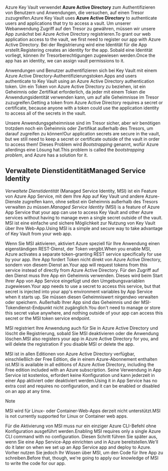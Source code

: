 <span data-ttu-id="7b3b5-101">Azure Key Vault verwendet **Azure Active Directory** zum Authentifizieren von Benutzern und Anwendungen, die versuchen, auf einen Tresor zuzugreifen.</span><span class="sxs-lookup"><span data-stu-id="7b3b5-101">Azure Key Vault uses **Azure Active Directory** to authenticate users and applications that try to access a vault.</span></span> <span data-ttu-id="7b3b5-102">Um unserer Webanwendung Zugriff auf den Tresor zu gewähren, müssen wir unsere App zunächst bei Azure Active Directory registrieren.</span><span class="sxs-lookup"><span data-stu-id="7b3b5-102">To grant our web application access to the vault, we first need to register our app with Azure Active Directory.</span></span> <span data-ttu-id="7b3b5-103">Bei der Registrierung wird eine Identität für die App erstellt.</span><span class="sxs-lookup"><span data-stu-id="7b3b5-103">Registering creates an identity for the app.</span></span> <span data-ttu-id="7b3b5-104">Sobald eine Identität vorliegt, können ihr Tresorberechtigungen zugewiesen werden.</span><span class="sxs-lookup"><span data-stu-id="7b3b5-104">Once the app has an identity, we can assign vault permissions to it.</span></span>

<span data-ttu-id="7b3b5-105">Anwendungen und Benutzer authentifizieren sich bei Key Vault mit einem Azure Active Directory-Authentifizierungstoken.</span><span class="sxs-lookup"><span data-stu-id="7b3b5-105">Apps and users authenticate to Key Vault using an Azure Active Directory authentication token.</span></span> <span data-ttu-id="7b3b5-106">Um ein Token von Azure Active Directory zu beziehen, ist ein Geheimnis oder Zertifikat erforderlich, da jeder mit einem Token die Anwendungsidentität verwenden kann, um auf alle Geheimnisse im Tresor zuzugreifen.</span><span class="sxs-lookup"><span data-stu-id="7b3b5-106">Getting a token from Azure Active Directory requires a secret or certificate, because anyone with a token could use the application identity to access all of the secrets in the vault.</span></span>

<span data-ttu-id="7b3b5-107">Unsere Anwendungsgeheimnisse sind im Tresor sicher, aber wir benötigen trotzdem noch ein Geheimnis oder Zertifikat außerhalb des Tresors, um darauf zugreifen zu können!</span><span class="sxs-lookup"><span data-stu-id="7b3b5-107">Our application secrets are secure in the vault, but we still need to keep a secret or certificate outside of the vault in order to access them!</span></span> <span data-ttu-id="7b3b5-108">Dieses Problem wird *Bootstrapping* genannt, wofür Azure allerdings eine Lösung hat.</span><span class="sxs-lookup"><span data-stu-id="7b3b5-108">This problem is called the *bootstrapping problem*, and Azure has a solution for it.</span></span>

## <a name="managed-service-identity"></a><span data-ttu-id="7b3b5-109">Verwaltete Dienstidentität</span><span class="sxs-lookup"><span data-stu-id="7b3b5-109">Managed Service Identity</span></span>

<span data-ttu-id="7b3b5-110">*Verwaltete Dienstidentität* (Managed Service Identity, MSI) ist ein Feature von Azure App Service, mit dem Ihre App auf Key Vault und andere Azure-Dienste zugreifen kann, ohne selbst ein Geheimnis außerhalb des Tresors verwalten zu müssen.</span><span class="sxs-lookup"><span data-stu-id="7b3b5-110">*Managed Service Identity* (MSI) is a feature of Azure App Service that your app can use to access Key Vault and other Azure services without having to manage even a single secret outside of the vault.</span></span> <span data-ttu-id="7b3b5-111">MSI ist eine einfache und sichere Möglichkeit zur Nutzung von Key Vault über Ihre Web-App.</span><span class="sxs-lookup"><span data-stu-id="7b3b5-111">Using MSI is a simple and secure way to take advantage of Key Vault from your web app.</span></span>

<span data-ttu-id="7b3b5-112">Wenn Sie MSI aktivieren, aktiviert Azure speziell für Ihre Anwendung einen eigenständigen REST-Dienst, der Token vergibt.</span><span class="sxs-lookup"><span data-stu-id="7b3b5-112">When you enable MSI, Azure activates a separate token-granting REST service specifically for use by your app.</span></span> <span data-ttu-id="7b3b5-113">Ihre App fordert Token nicht direkt von Azure Active Directory, sondern von diesem Dienst an.</span><span class="sxs-lookup"><span data-stu-id="7b3b5-113">Your app will request tokens from this service instead of directly from Azure Active Directory.</span></span> <span data-ttu-id="7b3b5-114">Für den Zugriff auf den Dienst muss Ihre App ein Geheimnis verwenden. Dieses wird beim Start Ihrer App von App Service eingefügt und den Umgebungsvariablen zugewiesen.</span><span class="sxs-lookup"><span data-stu-id="7b3b5-114">Your app needs to use a secret to access this service, but that secret is injected into your app's environment variables by App Service when it starts up.</span></span> <span data-ttu-id="7b3b5-115">Sie müssen diesen Geheimniswert nirgendwo verwalten oder speichern. Außerhalb Ihrer App sind das Geheimnis und der MSI-Tokendienst-Endpunkt nicht zugänglich.</span><span class="sxs-lookup"><span data-stu-id="7b3b5-115">You don't need to manage or store this secret value anywhere, and nothing outside of your app can access this secret or the MSI token service endpoint.</span></span>

<span data-ttu-id="7b3b5-116">MSI registriert Ihre Anwendung auch für Sie in Azure Active Directory und löscht die Registrierung, sobald Sie MSI deaktivieren oder die Anwendung löschen.</span><span class="sxs-lookup"><span data-stu-id="7b3b5-116">MSI also registers your app in Azure Active Directory for you, and will delete the registration if you disable MSI or delete the app.</span></span>

<span data-ttu-id="7b3b5-117">MSI ist in allen Editionen von Azure Active Directory verfügbar, einschließlich der Free Edition, die in einem Azure-Abonnement enthalten ist.</span><span class="sxs-lookup"><span data-stu-id="7b3b5-117">MSI is available in all editions of Azure Active Directory, including the Free edition included with an Azure subscription.</span></span> <span data-ttu-id="7b3b5-118">Seine Verwendung in App Service ist kostenlos, erfordert keine Konfiguration und kann jederzeit in einer App aktiviert oder deaktiviert werden.</span><span class="sxs-lookup"><span data-stu-id="7b3b5-118">Using it in App Service has no extra cost and requires no configuration, and it can be enabled or disabled on an app at any time.</span></span>

> [!NOTE]
> <span data-ttu-id="7b3b5-119">MSI wird für Linux- oder Container-Web-Apps derzeit nicht unterstützt.</span><span class="sxs-lookup"><span data-stu-id="7b3b5-119">MSI is not currently supported for Linux or Container web apps.</span></span>

<span data-ttu-id="7b3b5-120">Für die Aktivierung von MSI muss nur ein einziger Azure CLI-Befehl ohne Konfiguration ausgeführt werden.</span><span class="sxs-lookup"><span data-stu-id="7b3b5-120">Enabling MSI requires only a single Azure CLI command with no configuration.</span></span> <span data-ttu-id="7b3b5-121">Diesen Schritt führen Sie später aus, wenn Sie eine App Service-App einrichten und in Azure bereitstellen.</span><span class="sxs-lookup"><span data-stu-id="7b3b5-121">We'll do it later on when we set up an App Service app and deploy to Azure.</span></span> <span data-ttu-id="7b3b5-122">Vorher nutzen Sie jedoch Ihr Wissen über MSI, um den Code für Ihre App zu schreiben.</span><span class="sxs-lookup"><span data-stu-id="7b3b5-122">Before that, though, we're going to apply our knowledge of MSI to write the code for our app.</span></span>
